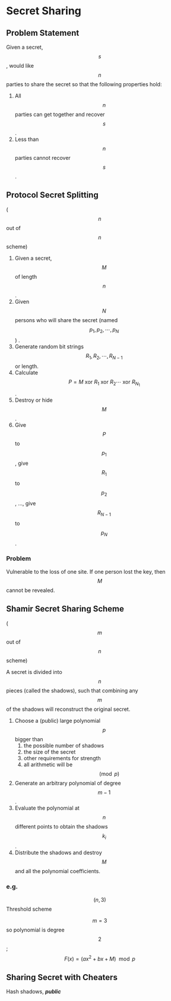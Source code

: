 # Secret Sharing

## Problem Statement

Given a secret, $$s$$, would like $$n$$ parties to share the secret so that the following properties hold:

1. All $$n$$ parties can get together and recover $$s$$.
2. Less than $$n$$ parties cannot recover $$s$$.

## Protocol Secret Splitting

\($$n$$out of $$n$$scheme\)

1. Given a secret, $$M$$ of length $$n$$ .
2. Given $$N$$ persons who will share the secret \(named $$p_1, p_2, \cdots, p_N$$\) .
3. Generate random bit strings $$R_1,R_2,\cdots, R_{N-1}$$ or length.
4. Calculate $$P = M \text{ xor } R_1\text{ xor }R_2\cdots \text{ xor }R_{N_1}$$.
5. Destroy or hide $$M$$.
6. Give $$P$$ to $$p_1$$, give $$R_{1}$$ to $$p_2$$, ..., give $$R_{N-1}$$ to $$p_N$$.

### Problem

Vulnerable to the loss of one site. If one person lost the key, then $$M$$cannot be revealed.

## Shamir Secret Sharing Scheme

\($$m$$out of $$n$$scheme\)

A secret is divided into $$n$$ pieces \(called the shadows\), such that combining any $$m$$ of the shadows will reconstruct the original secret.

1. Choose a \(public\) large polynomial $$p$$ bigger than
   1. the possible number of shadows
   2. the size of the secret
   3. other requirements for strength
   4. all arithmetic will be $$\pmod p$$
2. Generate an arbitrary polynomial of degree $$m-1$$.
3. Evaluate the polynomial at $$n$$ different points to obtain the shadows $$k_i$$.
4. Distribute the shadows and destroy $$M$$ and all the polynomial coefficients.

### e.g.

$$(n,3)$$ Threshold scheme

$$m=3$$so polynomial is degree $$2$$; $$F(x)=(ax^2+bx+M) \mod p$$

## Sharing Secret with Cheaters

Hash shadows, _**public**_

